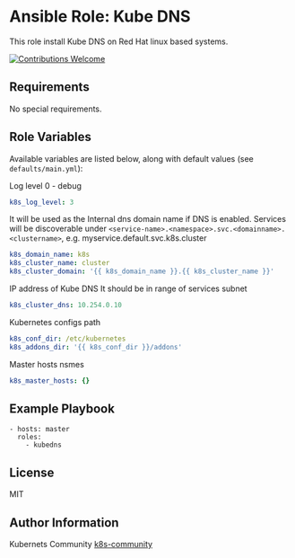 Ansible Role: Kube DNS
======================

This role install Kube DNS on Red Hat linux based systems.

[![Contributions Welcome](https://img.shields.io/badge/contributions-welcome-brightgreen.svg?style=flat)](https://github.com/k8s-community/cluster-deploy/issues)

Requirements
------------

No special requirements.


Role Variables
--------------

Available variables are listed below, along with default values (see `defaults/main.yml`):

Log level 0 - debug
```yaml
k8s_log_level: 3
```

It will be used as the Internal dns domain name if DNS is enabled.
Services will be discoverable under
`<service-name>.<namespace>.svc.<domainname>.<clustername>`, e.g.
myservice.default.svc.k8s.cluster
```yaml
k8s_domain_name: k8s
k8s_cluster_name: cluster
k8s_cluster_domain: '{{ k8s_domain_name }}.{{ k8s_cluster_name }}'
```

IP address of Kube DNS
It should be in range of services subnet
```yaml
k8s_cluster_dns: 10.254.0.10
```

Kubernetes configs path
```yaml
k8s_conf_dir: /etc/kubernetes
k8s_addons_dir: '{{ k8s_conf_dir }}/addons'
```

Master hosts nsmes
```yaml
k8s_master_hosts: {}
```

Example Playbook
----------------

    - hosts: master
      roles:
        - kubedns

License
-------

MIT

Author Information
------------------

Kubernets Community [k8s-community](https://github.com/k8s-community)
